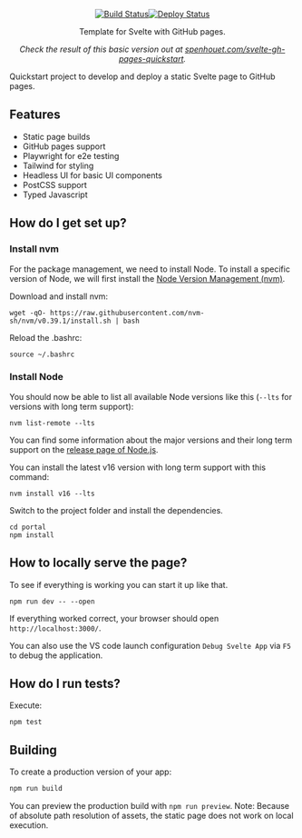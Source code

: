 <p align="center">
  <a href="https://github.com/Spenhouet/svelte-gh-pages-quickstart/actions/workflows/deploy.yml"><img src="https://github.com/Spenhouet/svelte-gh-pages-quickstart/actions/workflows/deploy.yml/badge.svg" alt="Build Status"></a><a href="https://github.com/Spenhouet/svelte-gh-pages-quickstart/actions/workflows/pages/pages-build-deployment"><img src="https://github.com/Spenhouet/svelte-gh-pages-quickstart/actions/workflows/pages/pages-build-deployment/badge.svg" alt="Deploy Status"></a>
</p>

<p align="center">Template for Svelte with GitHub pages.</p>

<p align="center"><em>Check the result of this basic version out at <a href="https://spenhouet.com/svelte-gh-pages-quickstart/">spenhouet.com/svelte-gh-pages-quickstart</a>.</em></p>

Quickstart project to develop and deploy a static Svelte page to GitHub pages.

## Features

* Static page builds
* GitHub pages support
* Playwright for e2e testing
* Tailwind for styling
* Headless UI for basic UI components
* PostCSS support
* Typed Javascript

## How do I get set up?

### Install nvm

For the package management, we need to install Node. To install a specific version of Node, we will first install the [Node Version Management (nvm)](https://github.com/nvm-sh/nvm).

Download and install nvm:

```shell
wget -qO- https://raw.githubusercontent.com/nvm-sh/nvm/v0.39.1/install.sh | bash
```

Reload the .bashrc:

```shell
source ~/.bashrc
```

### Install Node

You should now be able to list all available Node versions like this (``--lts`` for versions with long term support):

```shell
nvm list-remote --lts
```

You can find some information about the major versions and their long term support on the [release page of Node.js](https://nodejs.org/en/about/releases/).

You can install the latest v16 version with long term support with this command:

```shell
nvm install v16 --lts
```

Switch to the project folder and install the dependencies.

```shell
cd portal
npm install
```

## How to locally serve the page?

To see if everything is working you can start it up like that.

```shell
npm run dev -- --open
```

If everything worked correct, your browser should open `http://localhost:3000/`.

You can also use the VS code launch configuration `Debug Svelte App` via `F5` to debug the application.

## How do I run tests?

Execute:

```shell
npm test
```

## Building

To create a production version of your app:

```bash
npm run build
```

You can preview the production build with `npm run preview`.
Note: Because of absolute path resolution of assets, the static page does not work on local execution.

